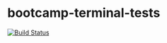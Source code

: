 # bootcamp-terminal-tests
[![Build Status](https://travis-ci.org/Ayabonga2017/bootcamp-terminal-tests.svg?branch=gh-pages)](https://travis-ci.org/Ayabonga2017/bootcamp-terminal-tests)
